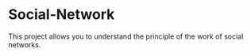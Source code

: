 # Social-Network
This project allows you to understand the principle of the work of social networks.

